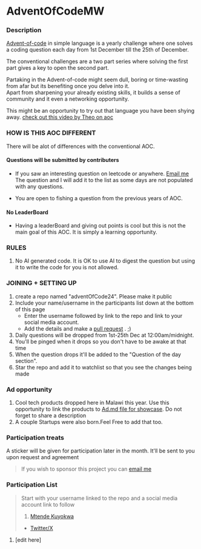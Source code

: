 # AdventOfCodeMW

### Description

[Advent-of-code](https://en.wikipedia.org/wiki/Advent_of_Code) in simple language is a yearly challenge
where one solves a coding question each day from 1st December till the 25th of December.

The conventional challenges are a two part series where solving the first part gives
a key to open the second part.

Partaking in the Advent-of-code might seem dull, boring or time-wasting from afar but its benefiting once you delve into it.  
Apart from sharpening your already existing skills, it builds a sense of community and it even a networking opportunity.

This might be an opportunity to try out that language you have been shying away. [check out this video by Theo on aoc](https://youtu.be/ddLbE9aGHno?si=IIrCjFuEFk8HqnLE)

### HOW IS THIS AOC DIFFERENT

There will be alot of differences with the conventional AOC.

#### Questions will be submitted by contributers

- If you saw an interesting question on leetcode or anywhere. [Email me](mtendekuyokwa19@gmail.com) The question and I will add it to the list as some days are not populated with any questions.

- You are open to fishing a question from the previous years of AOC.

#### No LeaderBoard

- Having a leaderBoard and giving out points is cool but this is not the main goal of this AOC. It is simply a learning opportunity.

### RULES

1. No AI generated code. It is OK to use AI to digest the question but using it to write the
   code for you is not allowed.

### JOINING + SETTING UP

1.  create a repo named "adventOfCode24". Please make it public
2.  Include your name/username in the participants list down at the bottom of this page
    - Enter the username followed by link to the repo and link to your social media account.
    - Add the details and make a [pull request](https://www.youtube.com/watch?v=dLRA1lffWBw) . ;)
3.  Daily questions will be dropped from 1st-25th Dec at 12:00am/midnight.
4.  You'll be pinged when it drops so you don't have to be awake at that time
5.  When the question drops it'll be added to the "Question of the day section".
6.  Star the repo and add it to watchlist so that you see the changes being made

### Ad opportunity

1. Cool tech products dropped here in Malawi this year. Use this opportunity to link the products to [Ad.md file for showcase](./Ad.md). Do not forget to share a description
1. A couple Startups were also born.Feel Free to add that too.

### Participation treats

A sticker will be given for participation later in the month. It'll be sent to you upon request and agreement

> If you wish to sponsor this project you can [email me](mtendekuyokwa19@gmail.com)

### Participation List

> Start with your username linked to the repo and a social media account link to follow
>
> 1. [Mtende Kuyokwa](https://github.com/Mtendekuyokwa19/adventOfCodeMW)
>
> - [Twitter/X](https://x.com/mtende_kuyokwa)

1. [edit here]

